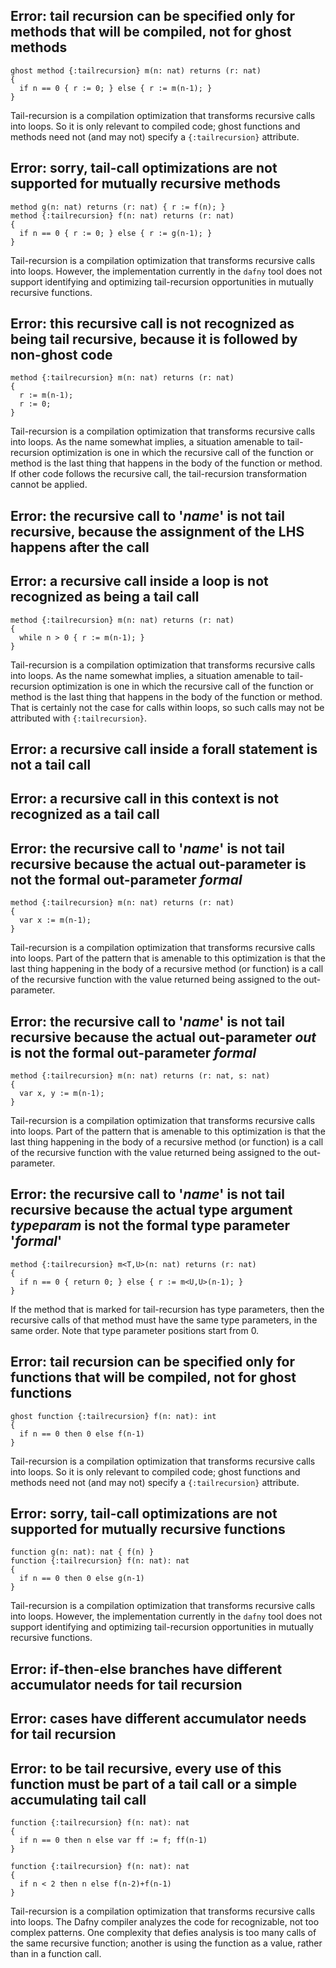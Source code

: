 
<!-- %check-resolve %default %useHeadings  -->

<!-- FILE ./DafnyCore/Resolver/TypeConstraint.cs-->

<!-- TODO: collector for other errors? -->

<!-- FILE ./DafnyCore/Resolver/TailRecursion.cs -->

## **Error: tail recursion can be specified only for methods that will be compiled, not for ghost methods**

```dafny
ghost method {:tailrecursion} m(n: nat) returns (r: nat)
{ 
  if n == 0 { r := 0; } else { r := m(n-1); }
}
```

Tail-recursion is a compilation optimization that transforms recursive calls into loops.
So it is only relevant to compiled code; ghost functions and methods need not
(and may not) specify a `{:tailrecursion}` attribute.

## **Error: sorry, tail-call optimizations are not supported for mutually recursive methods**

```dafny
method g(n: nat) returns (r: nat) { r := f(n); }
method {:tailrecursion} f(n: nat) returns (r: nat)
{ 
  if n == 0 { r := 0; } else { r := g(n-1); }
}
```

Tail-recursion is a compilation optimization that transforms recursive calls into loops.
However, the implementation currently in the `dafny` tool does not support identifying
and optimizing tail-recursion opportunities in mutually recursive functions.

## **Error: this recursive call is not recognized as being tail recursive, because it is followed by non-ghost code**

```dafny
method {:tailrecursion} m(n: nat) returns (r: nat)
{ 
  r := m(n-1);
  r := 0;
}
```

Tail-recursion is a compilation optimization that transforms recursive calls into loops.
As the name somewhat implies, a situation amenable to tail-recursion optimization 
is one in which the recursive call of the function or method is the last thing that
happens in the body of the function or method. If other code follows the recursive call,
the tail-recursion transformation cannot be applied.


## **Error: the recursive call to '_name_' is not tail recursive, because the assignment of the LHS happens after the call**

<!-- TODO -->

## **Error: a recursive call inside a loop is not recognized as being a tail call**

```dafny
method {:tailrecursion} m(n: nat) returns (r: nat)
{ 
  while n > 0 { r := m(n-1); }
}
```

Tail-recursion is a compilation optimization that transforms recursive calls into loops.
As the name somewhat implies, a situation amenable to tail-recursion optimization 
is one in which the recursive call of the function or method is the last thing that
happens in the body of the function or method. That is certainly not the case for calls
within loops, so such calls may not be attributed with `{:tailrecursion}`.

<!-- 2 instances -->

## **Error: a recursive call inside a forall statement is not a tail call**

<!-- TODO -->

## **Error: a recursive call in this context is not recognized as a tail call**

<!-- TODO -->

## **Error: the recursive call to '_name_' is not tail recursive because the actual out-parameter is not the formal out-parameter _formal_**

```dafny
method {:tailrecursion} m(n: nat) returns (r: nat)
{ 
  var x := m(n-1);
}
```

Tail-recursion is a compilation optimization that transforms recursive calls into loops.
Part of the pattern that is amenable to this optimization is that the last thing happening 
in the body of a recursive method (or function) is a call of the recursive function with the
value returned being assigned to the out-parameter.

## **Error: the recursive call to '_name_' is not tail recursive because the actual out-parameter _out_ is not the formal out-parameter _formal_**

```dafny
method {:tailrecursion} m(n: nat) returns (r: nat, s: nat)
{ 
  var x, y := m(n-1);
}
```

Tail-recursion is a compilation optimization that transforms recursive calls into loops.
Part of the pattern that is amenable to this optimization is that the last thing happening 
in the body of a recursive method (or function) is a call of the recursive function with the
value returned being assigned to the out-parameter.

## **Error: the recursive call to '_name_' is not tail recursive because the actual type argument _typeparam_ is not the formal type parameter '_formal_'**

```dafny
method {:tailrecursion} m<T,U>(n: nat) returns (r: nat)
{ 
  if n == 0 { return 0; } else { r := m<U,U>(n-1); }
}
```

If the method that is marked for tail-recursion has type parameters, then the recursive 
calls of that method must have the same type parameters, in the same order.
Note that type parameter positions start from 0.


## **Error: tail recursion can be specified only for functions that will be compiled, not for ghost functions**

<!-- %check-resolve %options --function-syntax:4 -->
```dafny
ghost function {:tailrecursion} f(n: nat): int
{ 
  if n == 0 then 0 else f(n-1)
}
```

Tail-recursion is a compilation optimization that transforms recursive calls into loops.
So it is only relevant to compiled code; ghost functions and methods need not
(and may not) specify a `{:tailrecursion}` attribute.

## **Error: sorry, tail-call optimizations are not supported for mutually recursive functions**

<!-- %check-resolve %options --function-syntax:4 -->
```dafny
function g(n: nat): nat { f(n) }
function {:tailrecursion} f(n: nat): nat
{ 
  if n == 0 then 0 else g(n-1)
}
```

Tail-recursion is a compilation optimization that transforms recursive calls into loops.
However, the implementation currently in the `dafny` tool does not support identifying
and optimizing tail-recursion opportunities in mutually recursive functions.

## **Error: if-then-else branches have different accumulator needs for tail recursion**

<!-- TODO -->

## **Error: cases have different accumulator needs for tail recursion**

<!-- TODO -->

<!-- 2 instances -->


## **Error: to be tail recursive, every use of this function must be part of a tail call or a simple accumulating tail call**

<!-- %check-resolve %options --function-syntax:4 -->
```dafny
function {:tailrecursion} f(n: nat): nat
{
  if n == 0 then n else var ff := f; ff(n-1)
}
```

<!-- %check-resolve %options --function-syntax:4 -->
```dafny
function {:tailrecursion} f(n: nat): nat
{
  if n < 2 then n else f(n-2)+f(n-1)
}
```

Tail-recursion is a compilation optimization that transforms recursive calls into loops.
The Dafny compiler analyzes the code for recognizable, not too complex patterns.
One complexity that defies analysis is too many calls of the same recursive function;
another is using the function as a value, rather than in a function call.


<!-- FILE ./DafnyCore/Resolver/Resolver.cs -->

<!-- TODO Lots -->

